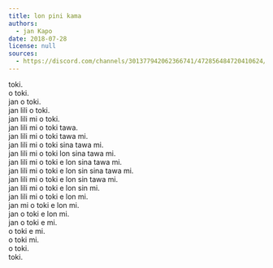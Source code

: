 ```yaml
---
title: lon pini kama
authors:
  - jan Kapo
date: 2018-07-28
license: null
sources:
  - https://discord.com/channels/301377942062366741/472856484720410624/472856713003925505
---
```


toki.  \
o toki.  \
jan o toki.  \
jan lili o toki.  \
jan lili mi o toki.  \
jan lili mi o toki tawa.  \
jan lili mi o toki tawa mi.  \
jan lili mi o toki sina tawa mi.  \
jan lili mi o toki lon sina tawa mi.  \
jan lili mi o toki e lon sina tawa mi.  \
jan lili mi o toki e lon sin sina tawa mi.  \
jan lili mi o toki e lon sin tawa mi.  \
jan lili mi o toki e lon sin mi.  \
jan lili mi o toki e lon mi.  \
jan mi o toki e lon mi.  \
jan o toki e lon mi.  \
jan o toki e mi.  \
o toki e mi.  \
o toki mi.  \
o toki.  \
toki.